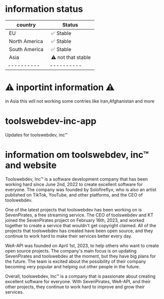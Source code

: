 # information status
| country |Status | 
 |----------|----------|
 | EU | ✅ Stable |  
 | North America | ✅ Stable |  
 | South America | ✅ Stable |  
 | Asia | ⚠️ not that stable | 
 |----------|----------|

# ⚠️ inportint information ⚠️

in Asia this will not working some contries
like Iran,Afghanistan and more

# toolswebdev-inc-app
Updates for toolswebdev, inc™

# information om toolswebdev, inc™ and website 

Toolswebdev, Inc™ is a software development company that has been working hard since June 2nd, 2022 to create excellent software for everyone. The company was founded by Solofireflyx, who is also an artist published on TikTok, YouTube, and other platforms, and the CEO of toolswebdev.

One of the latest projects that toolswebdev has been working on is SevenPirates, a free streaming service. The CEO of toolswebdev and KT joined the SevenPirates project on February 16th, 2023, and worked together to create a service that wouldn't get copyright claimed. All of the projects that toolswebdev has created have been open source, and they continue to work hard to make their services better every day.

WeA-API was founded on April 1st, 2023, to help others who want to create open source projects. The company's main focus is on updating SevenPirates and toolswebdev at the moment, but they have big plans for the future. The team is excited about the possibility of their company becoming very popular and helping out other people in the future.

Overall, toolswebdev, Inc™ is a company that is passionate about creating excellent software for everyone. With SevenPirates, WeA-API, and their other projects, they continue to work hard to improve and grow their services.